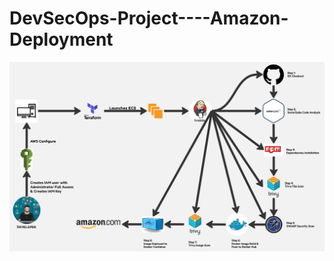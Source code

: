 # DevSecOps-Project----Amazon-Deployment

<div align="center">

<img align="center" alt="coding" width="3000" src="https://github.com/yash509/DevSecOps-Project----Amazon-Deployment/blob/main/DevSecOps%20Amazon%20Deployment.jpg">
</div>
